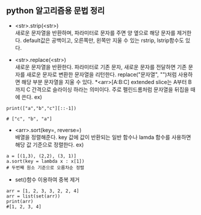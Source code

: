 ## python 알고리즘용 문법 정리

- \<str\>.strip(\<str\>) <br>
  새로운 문자열을 반환하며, 파라미터로 문자를 주면 양 옆으로 해당 문자를 제거한다. default값은 공백이고, 오른쪽만, 왼쪽만 지울 수 있는 rstrip, lstrip함수도 있다.

- \<str\>.replace(\<str\>) <br>
  새로운 문자열을 반환한다. 파라미터로 기존 문자, 새로운 문자를 전달하면 기존 문자를 새로운 문자로 변환한 문자열을 리턴한다. replace("문자열", "")처럼 사용하면 해당 부분 문자열을 지울 수 있다.
  \*\<arr\>[A:B:C]
  extended slice는 A부터 B까지 C 간격으로 슬라이싱 하라는 의미이다. 주로 펠린드롬처럼 문자열을 뒤집을 때에 쓴다.
  ex)

```
print(["a","b","c"][::-1])

# ["c", "b", "a"]
```

- \<arr\>.sort(key=, reverse=) <br>
  배열을 정렬해준다. key 값에 값이 반환되는 일반 함수나 lamda 함수를 사용하면 해당 값 기준으로 정렬한다. ex)

```
a = [(1,3), (2,2), (3, 1)]
a.sort(key = lambda x : x[1])
# 두번째 원소 기준으로 오름차순 정렬
```

- set()함수 이용하여 중복 제거

```
arr = [1, 2, 3, 3, 2, 2, 4]
arr = list(set(arr))
print(arr)
#[1, 2, 3, 4]
```
